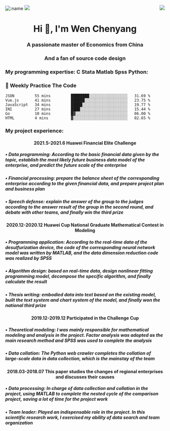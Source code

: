 
<p>
  <img src="https://count.getloli.com/get/@:name" alt=":name" />
  <a href="https://count.getloli.com/"><img src="https://count.getloli.com/get/@:itgoyo"></a>
  <img src="https://weather-icon.journeyad.repl.co/@shenzhen?v=1" align="right">
</p>
<h1 align="center">Hi 👋, I'm Wen Chenyang</h1>
<h3 align="center">A passionate master of Economics from China</h3>
<h3 align="center">And a fan of source code design</h3>
<h3 align="left">My programming expertise: C Stata Matlab Spss Python:</h3>

### :dart: Weekly Practice The Code
<!--START_SECTION:waka-->
```text
JSON         55 mins         ████████░░░░░░░░░░░░░░░░░   31.69 %
Vue.js       41 mins         ██████░░░░░░░░░░░░░░░░░░░   23.75 %
JavaScript   34 mins         █████░░░░░░░░░░░░░░░░░░░░   19.77 %
INI          27 mins         ████░░░░░░░░░░░░░░░░░░░░░   15.44 %
Go           10 mins         █▓░░░░░░░░░░░░░░░░░░░░░░░   06.00 %
HTML         4 mins          ▓░░░░░░░░░░░░░░░░░░░░░░░░   02.65 %
```
<!--END_SECTION:waka-->

<h3 align="left">My project experience:</h3>

<h4 align="center">2021.5-2021.6 Huawei Financial Elite Challenge </h4>
<h5 align="left">• Data programming: According to the basic financial data given by the topic, establish the most likely future business data model of the enterprise, and predict the future scale of the enterprise </h5>
<h5 align="left">• Financial processing: prepare the balance sheet of the corresponding enterprise according to the given financial data, and prepare project plan and business plan </h5>
<h5 align="left">• Speech defense: explain the answer of the group to the judges according to the answer result of the group in the second round, and debate with other teams, and finally win the third prize </h5>
<h4 align="center">2020.12-2020.12 Huawei Cup National Graduate Mathematical Contest in Modeling  </h4>
<h5 align="left">• Programming application: According to the real-time data of the desulfurization device, the code of the corresponding neural network model was written by MATLAB, and the data dimension reduction code was realized by SPSS </h5>
<h5 align="left">• Algorithm design: based on real-time data, design nonlinear fitting programming model, decompose the specific algorithm, and finally calculate the result </h5>
<h5 align="left">• Thesis writing: embodied data into text based on the existing model, built the text system and chart system of the model, and finally won the national third prize </h5>
<h4 align="center">2019.12-2019.12 Participated in the Challenge Cup </h4> 
<h5 align="left">• Theoretical modeling: I was mainly responsible for mathematical modeling and analysis in the project. Factor analysis was adopted as the main research method and SPSS was used to complete the analysis </h5>
<h5 align="left">• Data collation: The Python web crawler completes the collation of large-scale data in data collection, which is the mainstay of the team </h5>
<h4 align="center">2018.03-2018.07 This paper studies the changes of regional enterprises and discusses their causes  </h4>
<h5 align="left">• Data processing: In charge of data collection and collation in the project, using MATLAB to complete the nested cycle of the comparison project, saving a lot of time for the project work </h5>
<h5 align="left">• Team leader: Played an indispensable role in the project. In this scientific research work, I exercised my ability of data search and team organization </h5>
